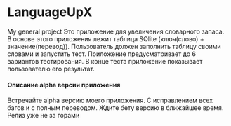 # LanguageUpX
My general project
Это приложение для увеличения словарного запаса. В основе этого приложения лежит таблица SQlite (ключ(слово) + значение(перевод)). Пользователь должен заполнить таблицу своими словами и запустить тест. Приложение предусматривает до 6 вариантов тестирования. В конце теста приложение показывает пользователю его результат.
#### Описание alpha версии приложения
Встречайте alpha версию моего приложения. С исправлением всех багов и с полным переводом. Ждите бету версию в ближайшее время. Релиз уже не за горами
